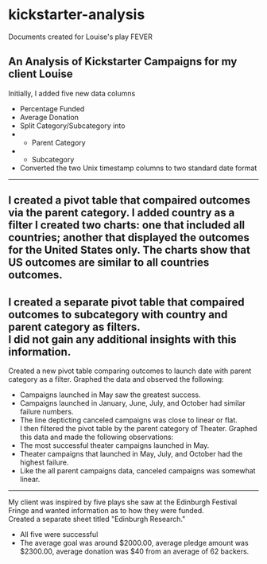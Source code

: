 # kickstarter-analysis
Documents created for Louise's play FEVER
## An Analysis of Kickstarter Campaigns for my client Louise
Initially, I added five new data columns
* Percentage Funded
* Average Donation
* Split Category/Subcategory into
* * Parent Category
* * Subcategory
* Converted the two Unix timestamp columns to two standard date format
---
I created a pivot table that compaired outcomes via the parent category. I added country as a filter
I created two charts:  one that included all countries; another that displayed the outcomes for the United States only.
The charts show that US outcomes are similar to all countries outcomes.  
---
I created a separate pivot table that compaired outcomes to subcategory with country and parent category as filters.  
I did not gain any additional insights with this information.  
---
Created a new pivot table comparing outcomes to launch date with parent category as a filter. 
Graphed the data and observed the following:  
* Campaigns launched in May saw the greatest success.
* Campaigns launched in January, June, July, and October had similar failure numbers.  
* The line depticting canceled campaigns was close to linear or flat.  
I then filtered the pivot table by the parent category of Theater. 
Graphed this data and made the following observations:
* The most successful theater campaigns launched in May.  
* Theater campaigns that launched in May, July, and October had the highest failure.  
* Like the all parent campaigns data, canceled campaigns was somewhat linear.  
---
My client was inspired by five plays she saw at the Edinburgh Festival Fringe and wanted information as to how they were funded.  
Created a separate sheet titled "Edinburgh Research."  
* All five were successful
* The average goal was around $2000.00, average pledge amount was $2300.00, average donation was $40 from an average of 62 backers.  
